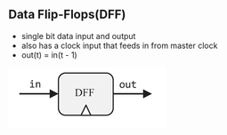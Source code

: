 ## Data Flip-Flops(DFF)
- single bit data input and output
- also has a clock input that feeds in from master clock
- out(t) = in(t - 1)

![](../assets/Pasted%20image%2020240227184130.png)

